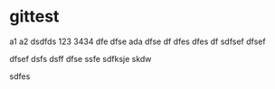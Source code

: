 # gittest

a1
a2
dsdfds
123
3434
dfe
dfse
ada
dfse
df
dfes
dfes
df
sdfsef
dfsef

dfsef
dsfs
dsff
dfse
ssfe
sdfksje
skdw

sdfes